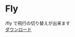 # Fly
/fly で飛行の切り替えが出来ます<br>
[ダウンロード](https://github.com/Nerahikada/Fly/releases/download/2.0.0/Fly_v2.0.0.phar)
